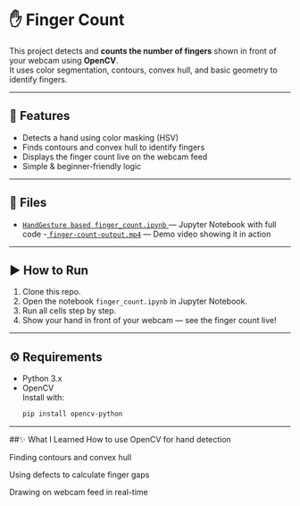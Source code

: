 # ✋ Finger Count

This project detects and **counts the number of fingers** shown in front of your webcam using **OpenCV**.  
It uses color segmentation, contours, convex hull, and basic geometry to identify fingers.

---

## 📌 Features

- Detects a hand using color masking (HSV)
- Finds contours and convex hull to identify fingers
- Displays the finger count live on the webcam feed
- Simple & beginner-friendly logic

---

## 📂 Files

- [`HandGesture based finger_count.ipynb` ](https://github.com/Vaishnavi-Dhane/ComputerVision-MiniProjects/blob/main/FingerCount/HandGesture%20based%20FingerCount.ipynb)— Jupyter Notebook with full code
-[ `finger-count-output.mp4`](https://github.com/Vaishnavi-Dhane/ComputerVision-MiniProjects/raw/refs/heads/main/FingerCount/fingercount-opencv.mp4) — Demo video showing it in action

---

## ▶️ How to Run

1. Clone this repo.
2. Open the notebook `finger_count.ipynb` in Jupyter Notebook.
3. Run all cells step by step.
4. Show your hand in front of your webcam — see the finger count live!

---

## ⚙️ Requirements

- Python 3.x
- OpenCV  
  Install with:
  ```bash
  pip install opencv-python

---

##✨ What I Learned
How to use OpenCV for hand detection

Finding contours and convex hull

Using defects to calculate finger gaps

Drawing on webcam feed in real-time
